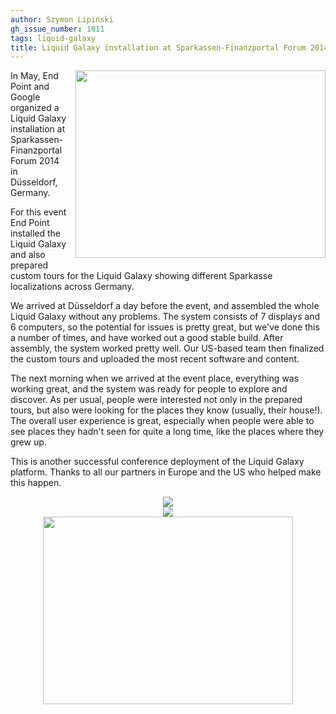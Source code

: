 ```yaml
---
author: Szymon Lipiński
gh_issue_number: 1011
tags: liquid-galaxy
title: Liquid Galaxy installation at Sparkassen-Finanzportal Forum 2014
---
```


<a href="/blog/2014/07/11/liquid-galaxy-installation-at/image-0.jpeg" imageanchor="1" style="clear: right; float: right; margin-bottom: 1em; margin-left: 1em;"><img border="0" height="300" src="/blog/2014/07/11/liquid-galaxy-installation-at/image-0.jpeg" width="400"/></a>

In May, End Point and Google organized a Liquid Galaxy installation at Sparkassen-Finanzportal Forum 2014 in Düsseldorf, Germany.

For this event End Point installed the Liquid Galaxy and also prepared custom tours for the Liquid Galaxy showing different Sparkasse localizations across Germany.

We arrived at Düsseldorf a day before the event, and assembled the whole Liquid Galaxy without any problems. The system consists of 7 displays and 6 computers, so the potential for issues is pretty great, but we've done this a number of times, and have worked out a good stable build. After assembly, the system worked pretty well. Our US-based team then finalized the custom tours and uploaded the most recent software and content.

The next morning when we arrived at the event place, everything was working great, and the system was ready for people to explore and discover. As per usual, people were interested not only in the prepared tours, but also were looking for the places they know (usually, their house!). The overall user experience is great, especially when people were able to see places they hadn't seen for quite a long time, like the places where they grew up.

This is another successful conference deployment of the Liquid Galaxy platform.  Thanks to all our partners in Europe and the US who helped make this happen.

<div class="separator" style="clear: both; text-align: center;">
<a href="/blog/2014/07/11/liquid-galaxy-installation-at/image-1-big.jpeg" imageanchor="1" style="margin-left: 1em; margin-right: 1em;"><img border="0" src="/blog/2014/07/11/liquid-galaxy-installation-at/image-1.jpeg"/></a></div>

<div class="separator" style="clear: both; text-align: center;">
<a href="/blog/2014/07/11/liquid-galaxy-installation-at/image-2-big.jpeg" imageanchor="1" style="margin-left: 1em; margin-right: 1em;"><img border="0" src="/blog/2014/07/11/liquid-galaxy-installation-at/image-2.jpeg"/></a></div>

<div class="separator" style="clear: both; text-align: center;">
<a href="/blog/2014/07/11/liquid-galaxy-installation-at/image-3.jpeg" imageanchor="1" style="margin-left: 1em; margin-right: 1em;"><img border="0" height="300" src="/blog/2014/07/11/liquid-galaxy-installation-at/image-3.jpeg" width="400"/></a></div>
